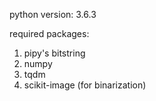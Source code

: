 python version: 3.6.3

required packages:
1. pipy's bitstring
2. numpy
3. tqdm
4. scikit-image (for binarization)

